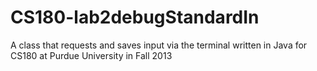 # CS180-lab2debugStandardIn
A class that requests and saves input via the terminal written in Java for CS180 at Purdue University in Fall 2013
